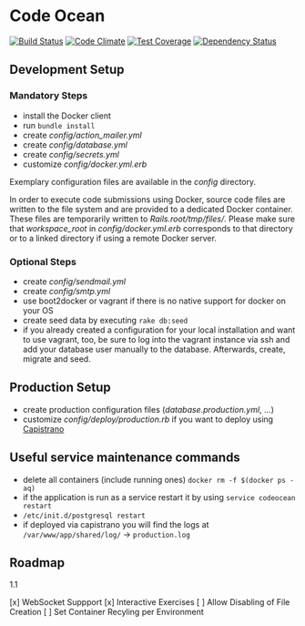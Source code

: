 Code Ocean
==========

[![Build Status](https://travis-ci.org/openHPI/codeocean.svg?branch=master)](https://travis-ci.org/openHPI/codeocean)
[![Code Climate](https://codeclimate.com/github/openHPI/codeocean/badges/gpa.svg)](https://codeclimate.com/github/openHPI/codeocean)
[![Test Coverage](https://codeclimate.com/github/openHPI/codeocean/badges/coverage.svg)](https://codeclimate.com/github/openHPI/codeocean)
[![Dependency Status](https://gemnasium.com/openHPI/codeocean.svg)](https://gemnasium.com/openHPI/codeocean)

## Development Setup

### Mandatory Steps

- install the Docker client
- run `bundle install`
- create *config/action_mailer.yml*
- create *config/database.yml*
- create *config/secrets.yml*
- customize *config/docker.yml.erb*

Exemplary configuration files are available in the *config* directory.

In order to execute code submissions using Docker, source code files are written to the file system and are provided to a dedicated Docker container. These files are temporarily written to *Rails.root/tmp/files/*. Please make sure that *workspace_root* in *config/docker.yml.erb* corresponds to that directory or to a linked directory if using a remote Docker server.

### Optional Steps

- create *config/sendmail.yml*
- create *config/smtp.yml*
- use boot2docker or vagrant if there is no native support for docker on your OS
- create seed data by executing `rake db:seed`
- if you already created a configuration for your local installation and want to use vagrant, too, be sure to log into the vagrant instance via ssh and add your database user manually to the database. Afterwards, create, migrate and seed.

## Production Setup

- create production configuration files (*database.production.yml*, …)
- customize *config/deploy/production.rb* if you want to deploy using [Capistrano](http://capistranorb.com/)


## Useful service maintenance commands

- delete all containers (include running ones) `docker rm -f $(docker ps -aq)`
- if the application is run as a service restart it by using `service codeocean restart`
- `/etc/init.d/postgresql restart`
- if deployed via capistrano you will find the logs at `/var/www/app/shared/log/` -> `production.log`

## Roadmap

1.1

 [x] WebSocket Suppport
 [x] Interactive Exercises
 [ ] Allow Disabling of File Creation
 [ ] Set Container Recyling per Environment

